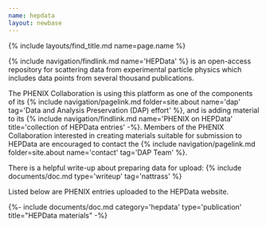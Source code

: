 ```yaml
---
name: hepdata
layout: newbase
---
```

{% include layouts/find_title.md name=page.name %}

{% include navigation/findlink.md name='HEPData' %} is an open-access repository for
scattering data from experimental particle physics which includes data points from several thousand publications.

The PHENIX Collaboration is using this platform as one of the components of its
{% include navigation/pagelink.md folder=site.about name='dap' tag='Data and Analysis Preservation (DAP) effort' %}, and is adding material to
its {% include navigation/findlink.md name='PHENIX on HEPData' title='collection of HEPData entries' -%}.
Members of the PHENIX Collaboration interested in creating materials suitable for submission to HEPData
are encouraged to contact the {% include navigation/pagelink.md folder=site.about name='contact' tag='DAP Team' %}.

There is a helpful write-up about preparing data for upload:
{% include documents/doc.md type='writeup' tag='nattrass' %}

Listed below are PHENIX entries uploaded to the HEPData website.

{%- include documents/doc.md category='hepdata' type='publication' title="HEPData materials" -%}
